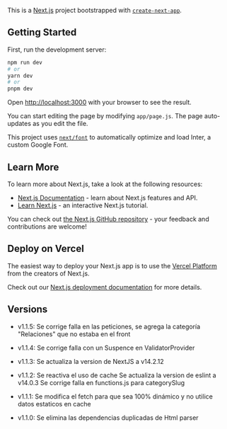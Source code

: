 This is a [Next.js](https://nextjs.org/) project bootstrapped with [`create-next-app`](https://github.com/vercel/next.js/tree/canary/packages/create-next-app).

## Getting Started

First, run the development server:

```bash
npm run dev
# or
yarn dev
# or
pnpm dev
```

Open [http://localhost:3000](http://localhost:3000) with your browser to see the result.

You can start editing the page by modifying `app/page.js`. The page auto-updates as you edit the file.

This project uses [`next/font`](https://nextjs.org/docs/basic-features/font-optimization) to automatically optimize and load Inter, a custom Google Font.

## Learn More

To learn more about Next.js, take a look at the following resources:

- [Next.js Documentation](https://nextjs.org/docs) - learn about Next.js features and API.
- [Learn Next.js](https://nextjs.org/learn) - an interactive Next.js tutorial.

You can check out [the Next.js GitHub repository](https://github.com/vercel/next.js/) - your feedback and contributions are welcome!

## Deploy on Vercel

The easiest way to deploy your Next.js app is to use the [Vercel Platform](https://vercel.com/new?utm_medium=default-template&filter=next.js&utm_source=create-next-app&utm_campaign=create-next-app-readme) from the creators of Next.js.

Check out our [Next.js deployment documentation](https://nextjs.org/docs/deployment) for more details.

## Versions

- v1.1.5:
    Se corrige falla en las peticiones, se agrega la categoría "Relaciones" que no estaba en el front

- v1.1.4:
   Se corrige falla con un Suspence en ValidatorProvider

- v1.1.3:
    Se actualiza la version de NextJS a v14.2.12

- v1.1.2:
    Se reactiva el uso de cache
    Se actualiza la version de eslint a v14.0.3
    Se corrige falla en functions.js para categorySlug

- v1.1.1:
    Se modifica el fetch para que sea 100% dinámico y no utilice datos estaticos en cache

- v1.1.0:
    Se elimina las dependencias duplicadas de Html parser
